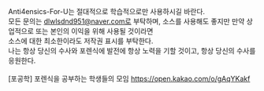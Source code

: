 
Anti4ensics-For-U는 절대적으로 학습적으로만 사용하시길 바란다. <br>
모든 문의는 dlwlsdnd951@naver.com로 부탁하며, 소스를 사용해도 좋지만 만약 상업적으로 또는 본인의 이익을 위해 사용될 것이라면 <br>
소스에 대한 최소한이라도 저작권 표시를 부탁한다. <br>
나는 항상 당신의 수사와 포렌식에 발전에 항상 노력을 기할 것이고, 항상 당신의 수사를 응원한다. <br>
<br>
[포공학] 포렌식을 공부하는 학생들의 모임 https://open.kakao.com/o/gAqYKakf
